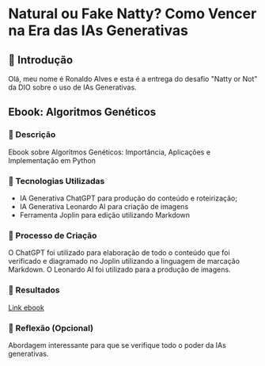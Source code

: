 # Natural ou Fake Natty? Como Vencer na Era das IAs Generativas

## 🚀 Introdução

Olá, meu nome é Ronaldo Alves e esta é a entrega do desafio "Natty or Not" da
DIO sobre o uso de IAs Generativas.

## Ebook: Algoritmos Genéticos

### 📒 Descrição

Ebook sobre Algoritmos Genéticos: Importância, Aplicações e Implementação em Python

### 🤖 Tecnologias Utilizadas

* IA Generativa ChatGPT para produção do conteúdo e roteirização;
* IA Generativa Leonardo AI para criação de imagens
* Ferramenta Joplin para edição utilizando Markdown

### 🧐 Processo de Criação

O ChatGPT foi utilizado para elaboração de todo o conteúdo que foi verificado e
diagramado no Joplin utilizando a linguagem de marcação Markdown. O Leonardo AI
foi utilizado para a produção de imagens.

### 🚀 Resultados

[Link ebook](exemplos/teste.pdf)

### 💭 Reflexão (Opcional)

Abordagem interessante para que se verifique todo o poder da IAs generativas.
